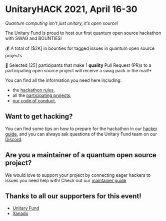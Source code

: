 # UnitaryHACK 2021, April 16-30

_Quantum computing isn’t just unitary, it’s open source!_

The Unitary Fund is proud to host our first quantum open source hackathon with SWAG and BOUNTIES!

💰 A total of [$2K] in bounties for tagged issues in quantum open source projects

🎁 Selected [25] participants that make 1 **quality** Pull Request (PR)s to a participating open source project will receive a swag pack in the mail!*

You can find all the information you need here including:

- the [hackathon rules](./rules.md),
- all the [participating projects](./participating-projects.md),
- [our code of conduct](CODE_OF_CONDUCT.md),

## Want to get hacking?

You can find some tips on how to prepare for the hackathon in our [hacker guide](./hacker-guide.md), and you can always ask questions of the Unitary Fund team on our [Discord](https://discord.unitary.fund).

## Are you a maintainer of a quantum open source project?

We would love to support your project by connecting eager hackers to issues you need help with!
Check out our [maintainer guide](./maintainer-guide.md)

## Thanks to all our supporters for this event!

- [Unitary Fund](https://unitary.fund/)
- [Xanadu](https://xanadu.ai/)
